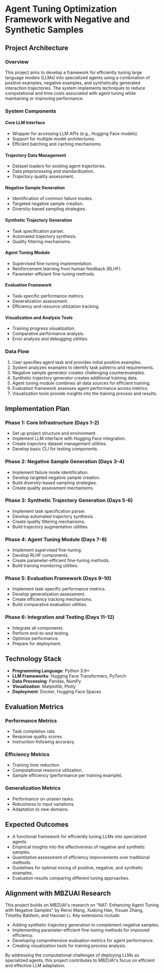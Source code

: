 # Agent Tuning Optimization Framework with Negative and Synthetic Samples

## Project Architecture

### Overview
This project aims to develop a framework for efficiently tuning large language models (LLMs) into specialized agents using a combination of positive examples, negative examples, and synthetically generated interaction trajectories. The system implements techniques to reduce computational and time costs associated with agent tuning while maintaining or improving performance.

### System Components

#### Core LLM Interface
- Wrapper for accessing LLM APIs (e.g., Hugging Face models).
- Support for multiple model architectures.
- Efficient batching and caching mechanisms.

#### Trajectory Data Management
- Dataset loaders for existing agent trajectories.
- Data preprocessing and standardization.
- Trajectory quality assessment.

#### Negative Sample Generation
- Identification of common failure modes.
- Targeted negative sample creation.
- Diversity-based sampling strategies.

#### Synthetic Trajectory Generation
- Task specification parser.
- Automated trajectory synthesis.
- Quality filtering mechanisms.

#### Agent Tuning Module
- Supervised fine-tuning implementation.
- Reinforcement learning from human feedback (RLHF).
- Parameter-efficient fine-tuning methods.

#### Evaluation Framework
- Task-specific performance metrics.
- Generalization assessment.
- Efficiency and resource utilization tracking.

#### Visualization and Analysis Tools
- Training progress visualization.
- Comparative performance analysis.
- Error analysis and debugging utilities.

### Data Flow
1. User specifies agent task and provides initial positive examples.
2. System analyzes examples to identify task patterns and requirements.
3. Negative sample generator creates challenging counterexamples.
4. Synthetic trajectory generator creates additional training data.
5. Agent tuning module combines all data sources for efficient training.
6. Evaluation framework assesses agent performance across metrics.
7. Visualization tools provide insights into the training process and results.

## Implementation Plan

### Phase 1: Core Infrastructure (Days 1-2)
- Set up project structure and environment.
- Implement LLM interface with Hugging Face integration.
- Create trajectory dataset management utilities.
- Develop basic CLI for testing components.

### Phase 2: Negative Sample Generation (Days 3-4)
- Implement failure mode identification.
- Develop targeted negative sample creation.
- Build diversity-based sampling strategies.
- Create quality assessment mechanisms.

### Phase 3: Synthetic Trajectory Generation (Days 5-6)
- Implement task specification parser.
- Develop automated trajectory synthesis.
- Create quality filtering mechanisms.
- Build trajectory augmentation utilities.

### Phase 4: Agent Tuning Module (Days 7-8)
- Implement supervised fine-tuning.
- Develop RLHF components.
- Create parameter-efficient fine-tuning methods.
- Build training monitoring utilities.

### Phase 5: Evaluation Framework (Days 9-10)
- Implement task-specific performance metrics.
- Develop generalization assessment.
- Create efficiency tracking mechanisms.
- Build comparative evaluation utilities.

### Phase 6: Integration and Testing (Days 11-12)
- Integrate all components.
- Perform end-to-end testing.
- Optimize performance.
- Prepare for deployment.

## Technology Stack
- **Programming Language**: Python 3.9+
- **LLM Frameworks**: Hugging Face Transformers, PyTorch
- **Data Processing**: Pandas, NumPy
- **Visualization**: Matplotlib, Plotly
- **Deployment**: Docker, Hugging Face Spaces

## Evaluation Metrics

### Performance Metrics
- Task completion rate.
- Response quality scores.
- Instruction-following accuracy.

### Efficiency Metrics
- Training time reduction.
- Computational resource utilization.
- Sample efficiency (performance per training example).

### Generalization Metrics
- Performance on unseen tasks.
- Robustness to input variations.
- Adaptation to new domains.

## Expected Outcomes
- A functional framework for efficiently tuning LLMs into specialized agents.
- Empirical insights into the effectiveness of negative and synthetic samples.
- Quantitative assessment of efficiency improvements over traditional methods.
- Guidelines for optimal mixing of positive, negative, and synthetic examples.
- Evaluation results comparing different tuning approaches.

## Alignment with MBZUAI Research
This project builds on MBZUAI's research on "NAT: Enhancing Agent Tuning with Negative Samples" by Renxi Wang, Xudong Han, Yixuan Zhang, Timothy Baldwin, and Haonan Li. Key extensions include:

- Adding synthetic trajectory generation to complement negative samples.
- Implementing parameter-efficient fine-tuning methods for improved efficiency.
- Developing comprehensive evaluation metrics for agent performance.
- Creating visualization tools for training process analysis.

By addressing the computational challenges of deploying LLMs as specialized agents, this project contributes to MBZUAI's focus on efficient and effective LLM adaptation.

